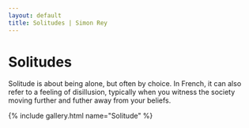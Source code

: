 ```yaml
---
layout: default
title: Solitudes | Simon Rey
---
```


# Solitudes

Solitude is about being alone, but often by choice. In French, it can also refer to a
feeling of disillusion, typically when you witness the society moving further and futher
away from your beliefs.

{% include gallery.html name="Solitude" %}